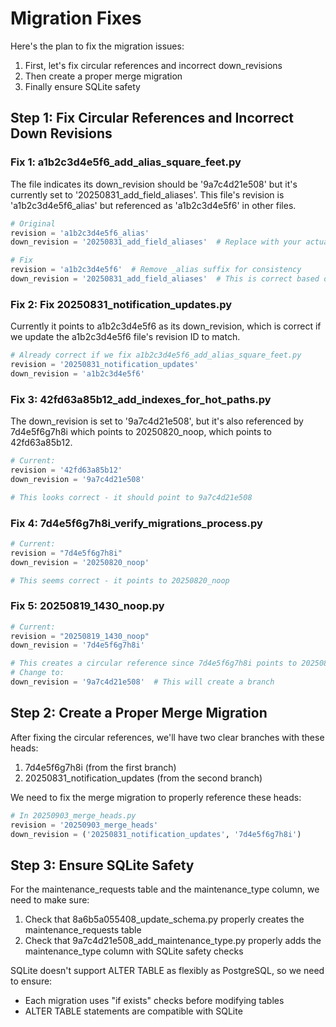 # Migration Fixes

Here's the plan to fix the migration issues:

1. First, let's fix circular references and incorrect down_revisions
2. Then create a proper merge migration
3. Finally ensure SQLite safety

## Step 1: Fix Circular References and Incorrect Down Revisions

### Fix 1: a1b2c3d4e5f6_add_alias_square_feet.py

The file indicates its down_revision should be '9a7c4d21e508' but it's currently set to '20250831_add_field_aliases'.
This file's revision is 'a1b2c3d4e5f6_alias' but referenced as 'a1b2c3d4e5f6' in other files.

```python
# Original
revision = 'a1b2c3d4e5f6_alias'
down_revision = '20250831_add_field_aliases'  # Replace with your actual down_revision

# Fix
revision = 'a1b2c3d4e5f6'  # Remove _alias suffix for consistency
down_revision = '20250831_add_field_aliases'  # This is correct based on the chain
```

### Fix 2: Fix 20250831_notification_updates.py

Currently it points to a1b2c3d4e5f6 as its down_revision, which is correct if we update the a1b2c3d4e5f6 file's revision ID to match.

```python
# Already correct if we fix a1b2c3d4e5f6_add_alias_square_feet.py
revision = '20250831_notification_updates'
down_revision = 'a1b2c3d4e5f6'
```

### Fix 3: 42fd63a85b12_add_indexes_for_hot_paths.py

The down_revision is set to '9a7c4d21e508', but it's also referenced by 7d4e5f6g7h8i which points to 20250820_noop, which points to 42fd63a85b12.

```python
# Current:
revision = '42fd63a85b12'
down_revision = '9a7c4d21e508'

# This looks correct - it should point to 9a7c4d21e508
```

### Fix 4: 7d4e5f6g7h8i_verify_migrations_process.py

```python
# Current:
revision = "7d4e5f6g7h8i"
down_revision = '20250820_noop'

# This seems correct - it points to 20250820_noop
```

### Fix 5: 20250819_1430_noop.py

```python
# Current:
revision = "20250819_1430_noop"
down_revision = '7d4e5f6g7h8i'

# This creates a circular reference since 7d4e5f6g7h8i points to 20250820_noop
# Change to:
down_revision = '9a7c4d21e508'  # This will create a branch
```

## Step 2: Create a Proper Merge Migration

After fixing the circular references, we'll have two clear branches with these heads:
1. 7d4e5f6g7h8i (from the first branch)
2. 20250831_notification_updates (from the second branch)

We need to fix the merge migration to properly reference these heads:

```python
# In 20250903_merge_heads.py
revision = '20250903_merge_heads'
down_revision = ('20250831_notification_updates', '7d4e5f6g7h8i')
```

## Step 3: Ensure SQLite Safety

For the maintenance_requests table and the maintenance_type column, we need to make sure:

1. Check that 8a6b5a055408_update_schema.py properly creates the maintenance_requests table
2. Check that 9a7c4d21e508_add_maintenance_type.py properly adds the maintenance_type column with SQLite safety checks

SQLite doesn't support ALTER TABLE as flexibly as PostgreSQL, so we need to ensure:
- Each migration uses "if exists" checks before modifying tables
- ALTER TABLE statements are compatible with SQLite
